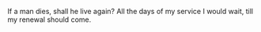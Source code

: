 If a man dies, shall he live again? All the days of my service I would wait, till my renewal should come.
